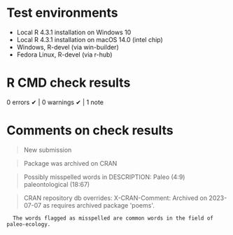 # Test environments

- Local R 4.3.1 installation on Windows 10
- Local R 4.3.1 installation on macOS 14.0 (intel chip)
- Windows, R-devel (via win-builder)
- Fedora Linux, R-devel (via r-hub)

# R CMD check results

0 errors ✔ \| 0 warnings ✔ \| 1 note

# Comments on check results

> New submission
  
> Package was archived on CRAN
  
> Possibly misspelled words in DESCRIPTION:
    Paleo (4:9)
    paleontological (18:67)
    
> CRAN repository db overrides:
    X-CRAN-Comment: Archived on 2023-07-07 as requires archived package
      'poems'.
      
      The words flagged as misspelled are common words in the field of paleo-ecology.